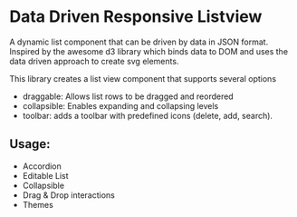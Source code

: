 # Data Driven Responsive Listview

A dynamic list component that can be driven by data in JSON format. Inspired by the awesome d3 library which binds data to DOM and uses the data driven approach to create svg elements.

This library creates a list view component that supports several options

* draggable: Allows list rows to be dragged and reordered
* collapsible: Enables expanding and collapsing levels
* toolbar: adds a toolbar with predefined icons (delete, add, search). 

## Usage:
* Accordion
* Editable List
* Collapsible
* Drag & Drop interactions
* Themes

